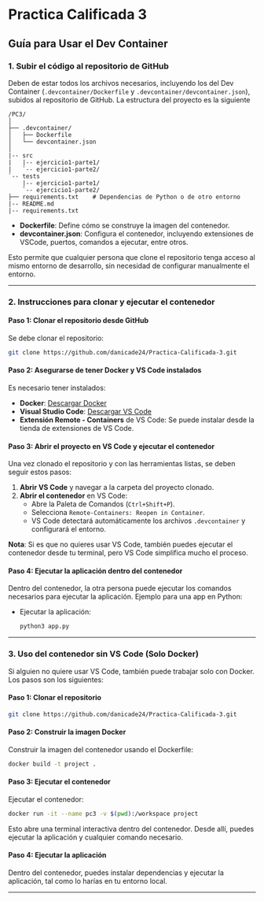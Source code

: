 # Practica Calificada 3
## Guía para Usar el Dev Container

### 1. **Subir el código al repositorio de GitHub**

Deben de estar todos los archivos necesarios, incluyendo los del Dev Container (`.devcontainer/Dockerfile` y `.devcontainer/devcontainer.json`), subidos al repositorio de GitHub. La estructura del proyecto es la siguiente

```
/PC3/
│
├── .devcontainer/
│   ├── Dockerfile
│   └── devcontainer.json
│
|-- src
|   |-- ejercicio1-parte1/
|   `-- ejercicio1-parte2/
`-- tests
    |-- ejercicio1-parte1/
    `-- ejercicio1-parte2/
├── requirements.txt    # Dependencias de Python o de otro entorno
|-- README.md
|-- requirements.txt
```

- **Dockerfile**: Define cómo se construye la imagen del contenedor.
- **devcontainer.json**: Configura el contenedor, incluyendo extensiones de VSCode, puertos, comandos a ejecutar, entre otros.

Esto permite que cualquier persona que clone el repositorio tenga acceso al mismo entorno de desarrollo, sin necesidad de configurar manualmente el entorno.

---

### 2. **Instrucciones para clonar y ejecutar el contenedor**

#### Paso 1: **Clonar el repositorio desde GitHub**
Se debe clonar el repositorio:

```bash
git clone https://github.com/danicade24/Practica-Calificada-3.git
```

#### Paso 2: **Asegurarse de tener Docker y VS Code instalados**
Es necesario tener instalados:

- **Docker**: [Descargar Docker](https://www.docker.com/get-started)
- **Visual Studio Code**: [Descargar VS Code](https://code.visualstudio.com/)
- **Extensión Remote - Containers** de VS Code: Se puede instalar desde la tienda de extensiones de VS Code.

#### Paso 3: **Abrir el proyecto en VS Code y ejecutar el contenedor**
Una vez clonado el repositorio y con las herramientas listas, se deben seguir estos pasos:

1. **Abrir VS Code** y navegar a la carpeta del proyecto clonado.
2. **Abrir el contenedor** en VS Code:
   - Abre la Paleta de Comandos (`Ctrl+Shift+P`).
   - Selecciona `Remote-Containers: Reopen in Container`. 
   - VS Code detectará automáticamente los archivos `.devcontainer` y configurará el entorno.

**Nota**: Si es que no quieres usar VS Code, también puedes ejecutar el contenedor desde tu terminal, pero VS Code simplifica mucho el proceso.

#### Paso 4: **Ejecutar la aplicación dentro del contenedor**
Dentro del contenedor, la otra persona puede ejecutar los comandos necesarios para ejecutar la aplicación. Ejemplo para una app en Python:

- Ejecutar la aplicación:

  ```bash
  python3 app.py
  ```


---

### 3. **Uso del contenedor sin VS Code (Solo Docker)**

Si alguien no quiere usar VS Code, también puede trabajar solo con Docker. Los pasos son los siguientes:

#### Paso 1: **Clonar el repositorio**

```bash
git clone https://github.com/danicade24/Practica-Calificada-3.git
```

#### Paso 2: **Construir la imagen Docker**

Construir la imagen del contenedor usando el Dockerfile:

```bash
docker build -t project .
```

#### Paso 3: **Ejecutar el contenedor**

Ejecutar el contenedor:

```bash
docker run -it --name pc3 -v $(pwd):/workspace project
```

Esto abre una terminal interactiva dentro del contenedor. Desde allí, puedes ejecutar la aplicación y cualquier comando necesario.

#### Paso 4: **Ejecutar la aplicación**

Dentro del contenedor, puedes instalar dependencias y ejecutar la aplicación, tal como lo harías en tu entorno local.

---
